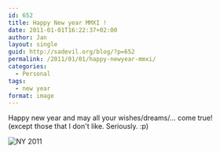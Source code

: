 ```yaml
---
id: 652
title: Happy New year MMXI !
date: 2011-01-01T16:22:37+02:00
author: Jan
layout: single
guid: http://sadevil.org/blog/?p=652
permalink: /2011/01/01/happy-newyear-mmxi/
categories:
  - Personal
tags:
  - new year
format: image
---
```

Happy new year and may all your wishes/dreams/... come true!  
(except those that I don't like. Seriously. :p)

![NY 2011](/assets/images/2011/01/new_year_2011_new_year_rabbit_-me.jpg "NY 2011")
